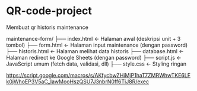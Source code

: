 # QR-code-project
Membuat qr historis maintenance

maintenance-form/
├── index.html             ← Halaman awal (deskripsi unit + 3 tombol)
├── form.html              ← Halaman input maintenance (dengan password)
├── historis.html          ← Halaman melihat data historis
├── database.html          ← Halaman redirect ke Google Sheets (dengan password)
├── script.js              ← JavaScript umum (fetch data, validasi, dll)
├── style.css              ← Styling ringan

https://script.google.com/macros/s/AKfycbwZHiMjP1haT7ZMRWhwTKE6LFk0jWhoEP3V5aC_IawMooHszQSU7J3nbrN0ff6TiJ8R/exec
